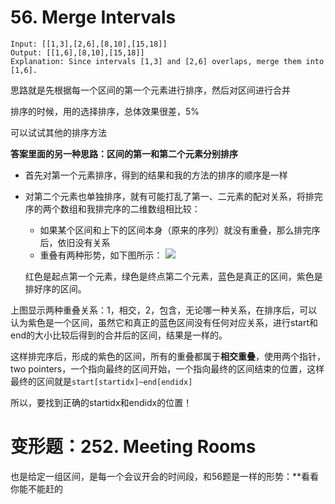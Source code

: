 # 56. Merge Intervals
```
Input: [[1,3],[2,6],[8,10],[15,18]]
Output: [[1,6],[8,10],[15,18]]
Explanation: Since intervals [1,3] and [2,6] overlaps, merge them into [1,6].
```

思路就是先根据每一个区间的第一个元素进行排序，然后对区间进行合并

排序的时候，用的选择排序，总体效果很差，5%

可以试试其他的排序方法


**答案里面的另一种思路：区间的第一和第二个元素分别排序**
* 首先对第一个元素排序，得到的结果和我的方法的排序的顺序是一样
* 对第二个元素也单独排序，就有可能打乱了第一、二元素的配对关系，将排完序的两个数组和我排完序的二维数组相比较：
  * 如果某个区间和上下的区间本身（原来的序列）就没有重叠，那么排完序后，依旧没有关系
  * 重叠有两种形势，如下图所示：
  ![](https://tva1.sinaimg.cn/large/007S8ZIlgy1gehxtyx09jj30kw0gkdn2.jpg)
  
  
  红色是起点第一个元素，绿色是终点第二个元素，蓝色是真正的区间，紫色是排好序的区间。
  
 上图显示两种重叠关系：1，相交，2，包含，无论哪一种关系，在排序后，可以认为紫色是一个区间，虽然它和真正的蓝色区间没有任何对应关系，进行start和end的大小比较后得到的合并后的区间，结果是一样的。
 
 这样排完序后，形成的紫色的区间，所有的重叠都属于**相交重叠**，使用两个指针，two pointers，一个指向最终的区间开始，一个指向最终的区间结束的位置，这样最终的区间就是```start[startidx]~end[endidx]```
 
 所以，要找到正确的startidx和endidx的位置！

# 变形题：252. Meeting Rooms
也是给定一组区间，是每一个会议开会的时间段，和56题是一样的形势：**看看你能不能赶的
